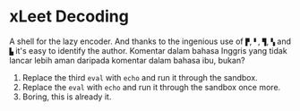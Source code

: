 # xLeet Decoding
A shell for the lazy encoder. And thanks to the ingenious use of `▛`, `▘`, `▜`, `▚` and `▙` it's easy to identify the author. Komentar dalam bahasa Inggris yang tidak lancar lebih aman daripada komentar dalam bahasa ibu, bukan?
1) Replace the third `eval` with `echo` and run it through the sandbox.
2) Replace the `eval` with `echo` and run it through the sandbox once more.
3) Boring, this is already it.

